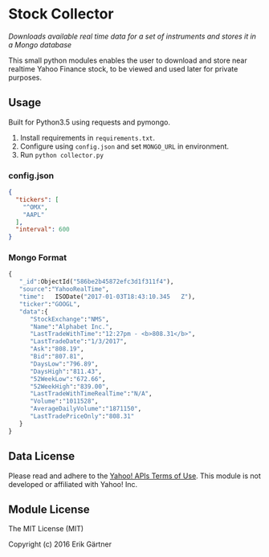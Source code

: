 # Stock Collector
*Downloads available real time data for a set of instruments and stores it in a Mongo database*

This small python modules enables the user to download and store near realtime Yahoo Finance stock, to be viewed and used later for private purposes.

## Usage
Built for Python3.5 using requests and pymongo.

1. Install requirements in `requirements.txt`.
2. Configure using `config.json` and set `MONGO_URL` in environment.
3. Run `python collector.py`

### config.json
```json
{
  "tickers": [
    "^OMX",
    "AAPL"
  ],
  "interval": 600
}
```

### Mongo Format
```python
{  
   "_id":ObjectId("586be2b45872efc3d1f311f4"),
   "source":"YahooRealTime",
   "time":   ISODate("2017-01-03T18:43:10.345   Z"),
   "ticker":"GOOGL",
   "data":{  
      "StockExchange":"NMS",
      "Name":"Alphabet Inc.",
      "LastTradeWithTime":"12:27pm - <b>808.31</b>",
      "LastTradeDate":"1/3/2017",
      "Ask":"808.19",
      "Bid":"807.81",
      "DaysLow":"796.89",
      "DaysHigh":"811.43",
      "52WeekLow":"672.66",
      "52WeekHigh":"839.00",
      "LastTradeWithTimeRealTime":"N/A",
      "Volume":"1011528",
      "AverageDailyVolume":"1871150",
      "LastTradePriceOnly":"808.31"
   }
}
```

## Data License
Please read and adhere to the [Yahoo! APIs Terms of Use](https://policies.yahoo.com/us/en/yahoo/terms/product-atos/apiforydn/index.htm). This module is not developed or affiliated with Yahoo! Inc.

## Module License
The MIT License (MIT)

Copyright (c) 2016 Erik Gärtner
